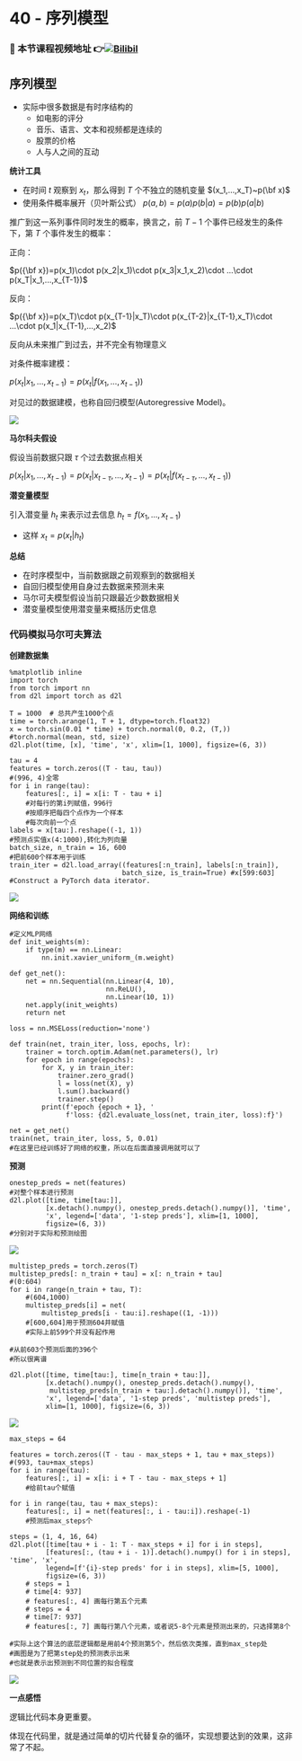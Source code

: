 # 40 - 序列模型

### 🎦 本节课程视频地址 👉[![Bilibil](https://i0.hdslb.com/bfs/archive/527d7d30d91a5761502fa45f9c08cbd7d57bb550.jpg@640w_400h_100Q_1c.webp)](https://www.bilibili.com/video/BV1L44y1m768)
## 序列模型

- 实际中很多数据是有时序结构的
  - 如电影的评分
  - 音乐、语言、文本和视频都是连续的
  - 股票的价格
  - 人与人之间的互动

**统计工具**

- 在时间 $t$ 观察到 $x_t$，那么得到 $T$ 个不独立的随机变量 $(x_1,...,x_T)~p(\bf x)$
- 使用条件概率展开（贝叶斯公式）
$p(a,b)=p(a)p(b|a)=p(b)p(a|b)$

推广到这一系列事件同时发生的概率，换言之，前 $T-1$ 个事件已经发生的条件下，第 $T$ 个事件发生的概率：

正向：

$p({\bf x})=p(x_1)\cdot p(x_2|x_1)\cdot p(x_3|x_1,x_2)\cdot ...\cdot p(x_T|x_1,...,x_{T-1})$

反向：

$p({\bf x})=p(x_T)\cdot p(x_{T-1}|x_T)\cdot p(x_{T-2}|x_{T-1},x_T)\cdot ...\cdot p(x_1|x_{T-1},...,x_2)$

反向从未来推广到过去，并不完全有物理意义

对条件概率建模：

$p(x_t|x_1,...,x_{t-1})=p(x_t|f(x_1,...,x_{t-1}))$

对见过的数据建模，也称自回归模型(Autoregressive Model)。

![](\Images/040-01.png)

**马尔科夫假设**

假设当前数据只跟 $\tau$ 个过去数据点相关

$p(x_t|x_1,...,x_{t-1})=p(x_t|x_{t-\tau},...,x_{t-1})=p(x_t|f(x_{t-\tau},...,x_{t-1}))$

**潜变量模型**

引入潜变量 $h_t$ 来表示过去信息 $h_t=f(x_1,...,x_{t-1})$
- 这样 $x_t=p(x_t|h_t)$

**总结**

- 在时序模型中，当前数据跟之前观察到的数据相关
- 自回归模型使用自身过去数据来预测未来
- 马尔可夫模型假设当前只跟最近少数数据相关
- 潜变量模型使用潜变量来概括历史信息

### 代码模拟马尔可夫算法

**创建数据集**
```
%matplotlib inline
import torch
from torch import nn
from d2l import torch as d2l

T = 1000  # 总共产生1000个点
time = torch.arange(1, T + 1, dtype=torch.float32)
x = torch.sin(0.01 * time) + torch.normal(0, 0.2, (T,))
#torch.normal(mean, std, size)
d2l.plot(time, [x], 'time', 'x', xlim=[1, 1000], figsize=(6, 3))
```
```
tau = 4
features = torch.zeros((T - tau, tau))
#(996, 4)全零
for i in range(tau):
    features[:, i] = x[i: T - tau + i]
    #对每行的第i列赋值，996行
    #按顺序把每四个点作为一个样本
    #每次向前一个点
labels = x[tau:].reshape((-1, 1))
#预测点实值x(4:1000),转化为列向量
batch_size, n_train = 16, 600
#把前600个样本用于训练
train_iter = d2l.load_array((features[:n_train], labels[:n_train]),
                            batch_size, is_train=True) #x[599:603]
#Construct a PyTorch data iterator.
```
![](\Images/040-02.png)

**网络和训练**

```
#定义MLP网络
def init_weights(m):
    if type(m) == nn.Linear:
        nn.init.xavier_uniform_(m.weight)
        
def get_net():
    net = nn.Sequential(nn.Linear(4, 10),
                        nn.ReLU(),
                        nn.Linear(10, 1))
    net.apply(init_weights)
    return net

loss = nn.MSELoss(reduction='none')

def train(net, train_iter, loss, epochs, lr):
    trainer = torch.optim.Adam(net.parameters(), lr)
    for epoch in range(epochs):
        for X, y in train_iter:
            trainer.zero_grad()
            l = loss(net(X), y)
            l.sum().backward()
            trainer.step()
        print(f'epoch {epoch + 1}, '
              f'loss: {d2l.evaluate_loss(net, train_iter, loss):f}')

net = get_net()
train(net, train_iter, loss, 5, 0.01)
#在这里已经训练好了网络的权重，所以在后面直接调用就可以了
```
**预测**

```
onestep_preds = net(features)
#对整个样本进行预测
d2l.plot([time, time[tau:]],
         [x.detach().numpy(), onestep_preds.detach().numpy()], 'time',
         'x', legend=['data', '1-step preds'], xlim=[1, 1000],
         figsize=(6, 3))
#分别对于实际和预测绘图
```
![](\Images/040-03.png)

```
multistep_preds = torch.zeros(T)
multistep_preds[: n_train + tau] = x[: n_train + tau]
#(0:604)
for i in range(n_train + tau, T):
    #(604,1000)
    multistep_preds[i] = net(
        multistep_preds[i - tau:i].reshape((1, -1)))
    #[600,604]用于预测604并赋值
    #实际上前599个并没有起作用

#从前603个预测后面的396个
#所以很离谱

d2l.plot([time, time[tau:], time[n_train + tau:]],
         [x.detach().numpy(), onestep_preds.detach().numpy(),
          multistep_preds[n_train + tau:].detach().numpy()], 'time',
         'x', legend=['data', '1-step preds', 'multistep preds'],
         xlim=[1, 1000], figsize=(6, 3))
```
![](\Images/040-04.png)

```
max_steps = 64

features = torch.zeros((T - tau - max_steps + 1, tau + max_steps))
#(993, tau+max_steps)
for i in range(tau):
    features[:, i] = x[i: i + T - tau - max_steps + 1]
    #给前tau个赋值

for i in range(tau, tau + max_steps):
    features[:, i] = net(features[:, i - tau:i]).reshape(-1)
    #预测后max_steps个

steps = (1, 4, 16, 64)
d2l.plot([time[tau + i - 1: T - max_steps + i] for i in steps],
         [features[:, (tau + i - 1)].detach().numpy() for i in steps], 'time', 'x',
         legend=[f'{i}-step preds' for i in steps], xlim=[5, 1000],
         figsize=(6, 3))
    # steps = 1
    # time[4: 937]
    # features[:, 4] 画每行第五个元素
    # steps = 4 
    # time[7: 937]
    # features[:, 7] 画每行第八个元素，或者说5-8个元素是预测出来的，只选择第8个
    
#实际上这个算法的底层逻辑都是用前4个预测第5个，然后依次类推，直到max_step处
#画图是为了把第step处的预测表示出来
#也就是表示出预测到不同位置的拟合程度
```
![](\Images/040-05.png)

**一点感悟**

逻辑比代码本身更重要。

体现在代码里，就是通过简单的切片代替复杂的循环，实现想要达到的效果，这非常了不起。